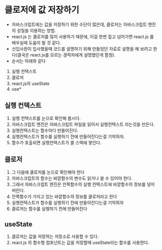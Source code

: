 # 클로저에 값 저장하기

- 자바스크립트에는 값을 저장하기 위한 수단이 많은데, 클로저는 자바스크립트 엔진의 성질을 이용하는 방법.
- react.js 는 클로저를 많이 사용하기 때문에, 이걸 한번 짚고 넘어가면 react.js 를 배우실때 도움이 될 것 같다.
- 신입사원이 입사했을때 코드를 설명하기 위해 만들었던 자료로 설명을 해 보려고 한다(결국은 react.js를 모르는 경력자에게 설명했던게 함정).
- 순서는 아래와 같다

1. 실행 컨텍스트
2. 클로저
3. react.js의 useState
4. use\*

## 실행 컨텍스트

1. 실행 컨텍스트를 눈으로 확인해 봅시다.
2. 자바스크립트 엔진은 자바스크립트 파일을 읽어서 실행컨텍스트 라는것을 만든다.
3. 실행컨텍스트는 함수마다 만들어진다.
4. 실행컨텍스트가 함수를 실행하기 전에 만들어진다는걸 기억하자.
5. 함수가 호출되면 실행컨텍스트가 콜 스택에 쌓인다.

## 클로저

1. 그 다음에 클로저를 눈으로 확인해야 한다
1. 자바스크립트의 함수는 바깥함수의 변수도 읽거나 쓸 수 있어야 한다.
1. 그래서 자바스크립트 엔진은 안쪽함수의 실행 컨텍스트에 바깥함수의 정보를 넣어버린다.
1. 안쪽함수가 가지고 있는 바깥함수의 정보를 클로저라고 한다
1. 실행컨텍스트가 함수를 실행하기 전에 만들어진다는걸 기억하자
1. 클로저는 함수를 실행하기 전에 만들어진다

## useState

1. 클로저는 값을 저장하는 저장소로 사용할 수 있다.
1. react.js 의 함수형 컴포넌트는 값을 저장할때 useState라는 함수를 사용한다.
